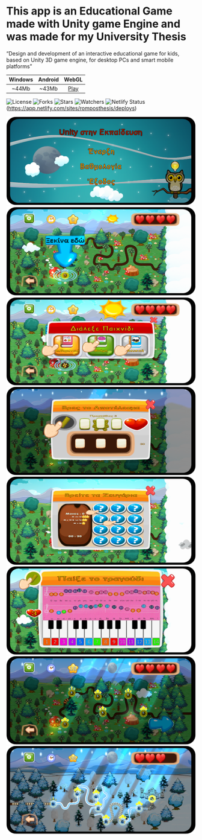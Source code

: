# This app is an Educational Game made with Unity game Engine and was made for my University Thesis

“Design and development of an interactive educational game for kids, based on Unity 3D game engine,
for desktop PCs and smart mobile platforms”

**Windows** | **Android** | **WebGL**
:--------:  | :--------:  | :--------:
  ~44Mb     |   ~43Mb     |  [Play](https://romposthesis.netlify.app/)

![License](https://img.shields.io/github/license/Rompos/Thesis)
![Forks](https://img.shields.io/github/forks/Rompos/Thesis)
![Stars](https://img.shields.io/github/stars/Rompos/Thesis)
![Watchers](https://img.shields.io/github/watchers/Rompos/Thesis)
![Netlify Status](https://api.netlify.com/api/v1/badges/14046616-13c6-431a-be71-ee0e70cad899/deploy-status)(https://app.netlify.com/sites/romposthesis/deploys)

![Intro](Images/Intro.png)
![FirstLevel](Images/FirstLevel.png)
![MiniGames](Images/mini_games.png)
![Math](Images/maths.png)
![Memory](Images/memory.png)
![Music](Images/music.png)
![NightLevel1](Images/night.png)
![NightLevel2](Images/night2.png)

